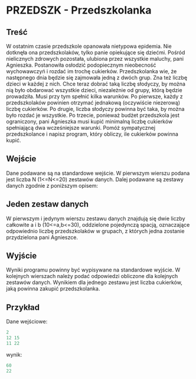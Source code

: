 # PRZEDSZK - Przedszkolanka

## Treść
W ostatnim czasie przedszkole opanowała nietypowa epidemia. Nie dotknęła ona przedszkolaków, tylko panie opiekujące się dziećmi. Pośród nielicznych zdrowych pozostała, ulubiona przez wszystkie maluchy, pani Agnieszka. Postanowiła osłodzić podopiecznym nieobecność wychowawczyń i rozdać im trochę cukierków. Przedszkolanka wie, że następnego dnia będzie się zajmowała jedną z dwóch grup. Zna też liczbę dzieci w każdej z nich. Chce teraz dobrać taką liczbę słodyczy, by można nią było obdarować wszystkie dzieci, niezależnie od grupy, którą będzie prowadziła. Musi przy tym spełnić kilka warunków. Po pierwsze, każdy z przedszkolaków powinien otrzymać jednakową (oczywiście niezerową) liczbę cukierków. Po drugie, liczba słodyczy powinna być taka, by można było rozdać je wszystkie. Po trzecie, ponieważ budżet przedszkola jest ograniczony, pani Agnieszka musi kupić minimalną liczbę cukierków spełniającą dwa wcześniejsze warunki. Pomóż sympatycznej przedszkolance i napisz program, który obliczy, ile cukierków powinna kupić.

## Wejście
Dane podawane są na standardowe wejście. W pierwszym wierszu podana jest liczba N (1<=N<=20) zestawów danych. Dalej podawane są zestawy danych zgodnie z poniższym opisem:

## Jeden zestaw danych
W pierwszym i jedynym wierszu zestawu danych znajdują się dwie liczby całkowite a i b (10<=a,b<=30), oddzielone pojedynczą spacją, oznaczające odpowiednio liczbę przedszkolaków w grupach, z których jedna zostanie przydzielona pani Agnieszce.

## Wyjście
Wyniki programu powinny być wypisywane na standardowe wyjście. W kolejnych wierszach należy podać odpowiedzi obliczone dla kolejnych zestawów danych. Wynikiem dla jednego zestawu jest liczba cukierków, jaką powinna zakupić przedszkolanka.

## Przykład

Dane wejściowe:
```c++
2
12 15
11 22
```
wynik:
```c++
60
22
```

